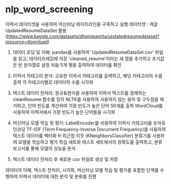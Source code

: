 # nlp_word_screening

이력서 데이터셋을 사용하여 머신러닝 파이프라인을 구축하고 실행
데이터셋 : 캐글 UpdatedResumeDataSet 활용
(https://www.kaggle.com/datasets/dhainjeamita/updatedresumedataset?resource=download)

1. 데이터 로딩 및 이해:
  pandas를 사용하여 'UpdatedResumeDataSet.csv' 파일을 읽고, 데이터프레임에 저장
  'cleaned_resume'이라는 새 열을 추가하고 초기값은 빈 문자열로 설정
  처음 5개 행을 출력하여 데이터를 확인
  
2. 이력서 카테고리 분석:
  고유한 이력서 카테고리를 출력하고, 해당 카테고리의 수를 출력
  각 카테고리별로 데이터의 수를 시각화

3. 텍스트 데이터 전처리:
  정규표현식을 사용하여 이력서 텍스트를 정제하는 cleanResume 함수를 정의
  NLTK를 사용하여 사용하지 않는 용어 및 구두점을 제거하고, 단어 빈도를 계산하여 가장 빈도가 높은 단어 50개를 출력
  WordCloud를 사용하여 이력서에서 가장 빈도가 높은 단어들을 시각화

4. 머신러닝 모델 학습 및 평가:
  LabelEncoder를 사용하여 이력서 카테고리를 숫자로 인코딩
  TF-IDF (Term Frequency-Inverse Document Frequency)를 사용하여 텍스트 데이터를 벡터화
  K-최근접 이웃 (KNeighborsClassifier) 분류기를 사용하여 모델을 학습하고 평가
  학습 세트와 테스트 세트에서의 정확도를 출력하고, 분류 보고서를 통해 모델의 성능을 분석

5. 텍스트 데이터 전처리 후 새로운 csv 파일로 생성 및 저장
   
데이터의 이해, 텍스트 전처리, 시각화, 머신러닝 모델 학습 및 평가를 포함한 단계를 수행하여 이력서 데이터에 대한 분석 및 분류를 진행
